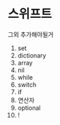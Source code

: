 # 스위프트



그외 추가해야될거
1. set
2. dictionary
3. array
4. nil
5. while
6. switch
7. if
8. 연산자 
9. optional 
10. !
